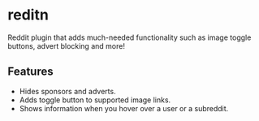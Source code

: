 reditn
======

Reddit plugin that adds much-needed functionality such as image toggle buttons, advert blocking and more!

Features
--------
+ Hides sponsors and adverts.
+ Adds toggle button to supported image links.
+ Shows information when you hover over a user or a subreddit.